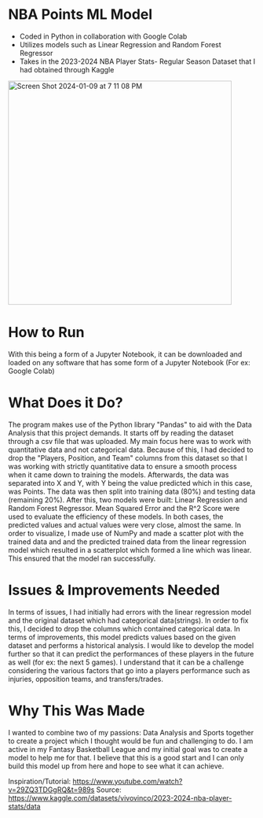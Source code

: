 # NBA Points ML Model
* Coded in Python in collaboration with Google Colab
* Utilizes models such as Linear Regression and Random Forest Regressor
* Takes in the 2023-2024 NBA Player Stats- Regular Season Dataset that I had obtained through Kaggle

<img width="455" alt="Screen Shot 2024-01-09 at 7 11 08 PM" src="https://github.com/akhilthuremella/NBAMLModel/assets/126734806/6ff30be7-a881-46e6-bbfa-0e515d82b256">

# How to Run
With this being a form of a Jupyter Notebook, it can be downloaded and loaded on any software that has some form of a Jupyter Notebook (For ex: Google Colab)

# What Does it Do?
The program makes use of the Python library "Pandas" to aid with the Data Analysis that this project demands. It starts off by reading the dataset through a csv file that was uploaded. My main focus here was to work with quantitative data and not categorical data. Because of this, I had decided to drop the "Players, Position, and Team" columns from this dataset so that I was working with strictly quantitative data to ensure a smooth process when it came down to training the models. Afterwards, the data was separated into X and Y, with Y being the value predicted which in this case, was Points. The data was then split into training data (80%) and testing data (remaining 20%). After this, two models were built: Linear Regression and Random Forest Regressor. Mean Squared Error and the R^2 Score were used to evaluate the efficiency of these models. In both cases, the predicted values and actual values were very close, almost the same. In order to visualize, I made use of NumPy and made a scatter plot with the trained data and and the predicted trained data from the linear regression model which resulted in a scatterplot which formed a line which was linear. This ensured that the model ran successfully.

# Issues & Improvements Needed
In terms of issues, I had initially had errors with the linear regression model and the original dataset which had categorical data(strings). In order to fix this, I decided to drop the columns which contained categorical data. In terms of improvements, this model predicts values based on the given dataset and performs a historical analysis. I would like to develop the model further so that it can predict the performances of these players in the future as well (for ex: the next 5 games). I understand that it can be a challenge considering the various factors that go into a players performance such as injuries, opposition teams, and transfers/trades. 

# Why This Was Made
I wanted to combine two of my passions: Data Analysis and Sports together to create a project which I thought would be fun and challenging to do. I am active in my Fantasy Basketball League and my initial goal was to create a model to help me for that. I believe that this is a good start and I can only build this model up from here and hope to see what it can achieve. 

Inspiration/Tutorial: https://www.youtube.com/watch?v=29ZQ3TDGgRQ&t=989s
Source: https://www.kaggle.com/datasets/vivovinco/2023-2024-nba-player-stats/data

